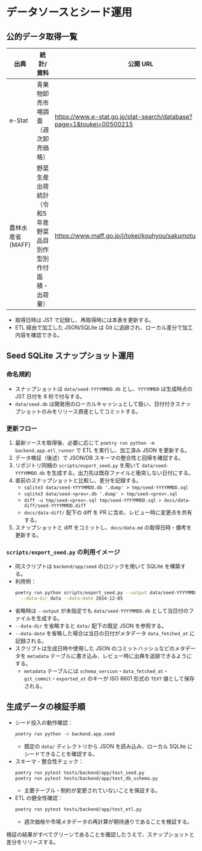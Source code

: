 # データソースとシード運用

## 公的データ取得一覧

| 出典 | 統計/資料 | 公開 URL | 最終取得日時 (JST) | 取込スクリプト | 主な利用先 |
| --- | --- | --- | --- | --- | --- |
| e-Stat | 青果物卸売市場調査（週次卸売価格） | https://www.e-stat.go.jp/stat-search/database?page=1&toukei=00500215 | 2024-12-05T09:30+09:00（開発用ダミーデータ最終更新時点） | `backend/app/etl` 配下の ETL パイプライン | `price_weekly.sample.json` を介した週次市場価格の投入、および `backend/app/seed` でのシードデータ生成 |
| 農林水産省 (MAFF) | 野菜生産出荷統計（令和5年産 野菜品目別作型別作付面積・出荷量） | https://www.maff.go.jp/j/tokei/kouhyou/sakumotu/index.html | 2024-11-20T08:15+09:00（開発用ダミーデータ最終更新時点） | `backend/app/seed/data_loader.py` | 生育日数 (`data/growth_days.json`)・市場カテゴリ定義 (`data/market_scopes.json`) などシード投入用のマスタ整備 |

- 取得日時は JST で記録し、再取得時には本表を更新する。
- ETL 経由で加工した JSON/SQLite は Git に追跡され、ローカル差分で加工内容を確認できる。

## Seed SQLite スナップショット運用

### 命名規約
- スナップショットは `data/seed-YYYYMMDD.db` とし、`YYYYMMDD` は生成時点の JST 日付を 8 桁で付与する。
- `data/seed.db` は開発用のローカルキャッシュとして扱い、日付付きスナップショットのみをリリース資産としてコミットする。

### 更新フロー
1. 最新ソースを取得後、必要に応じて `poetry run python -m backend.app.etl_runner` で ETL を実行し、加工済み JSON を更新する。
2. データ検証（後述）で JSON/DB スキーマの整合性と回帰を確認する。
3. リポジトリ同梱の `scripts/export_seed.py` を用いて `data/seed-YYYYMMDD.db` を生成する。出力先は既存ファイルと衝突しない日付にする。
4. 直前のスナップショットと比較し、差分を記録する。
   - `sqlite3 data/seed-YYYYMMDD.db '.dump' > tmp/seed-YYYYMMDD.sql`
   - `sqlite3 data/seed-<prev>.db '.dump' > tmp/seed-<prev>.sql`
   - `diff -u tmp/seed-<prev>.sql tmp/seed-YYYYMMDD.sql > docs/data-diff/seed-YYYYMMDD.diff`
   - `docs/data-diff/` 配下の diff を PR に含め、レビュー時に変更点を共有する。
5. スナップショットと diff をコミットし、`docs/data.md` の取得日時・備考を更新する。

### `scripts/export_seed.py` の利用イメージ
- 同スクリプトは `backend/app/seed` のロジックを用いて SQLite を構築する。
- 利用例：
  ```bash
  poetry run python scripts/export_seed.py --output data/seed-YYYYMMDD.db \
    --data-dir data --data-date 2024-12-05
  ```
- 省略時は `--output` が未指定でも `data/seed-YYYYMMDD.db` として当日付のファイルを生成する。
- `--data-dir` を省略すると `data/` 配下の既定 JSON を参照する。
- `--data-date` を省略した場合は当日の日付がメタデータ `data_fetched_at` に記録される。
- スクリプトは生成日時や使用した JSON のコミットハッシュなどのメタデータを `metadata` テーブルに書き込み、レビュー時に出典を追跡できるようにする。
  - `metadata` テーブルには `schema_version`・`data_fetched_at`・`git_commit`・`exported_at` のキーが ISO 8601 形式の `TEXT` 値として保存される。

## 生成データの検証手順
- シード投入の動作確認：
  ```bash
  poetry run python -m backend.app.seed
  ```
  - 既定の `data/` ディレクトリから JSON を読み込み、ローカル SQLite にシードできることを確認する。
- スキーマ・整合性チェック：
  ```bash
  poetry run pytest tests/backend/app/test_seed.py
  poetry run pytest tests/backend/app/test_db_schema.py
  ```
  - 主要テーブル・制約が変更されていないことを保証する。
- ETL の健全性確認：
  ```bash
  poetry run pytest tests/backend/app/test_etl.py
  ```
  - 週次価格や市場メタデータの再計算が期待通りであることを検証する。

検証の結果がすべてグリーンであることを確認したうえで、スナップショットと差分をリリースする。
